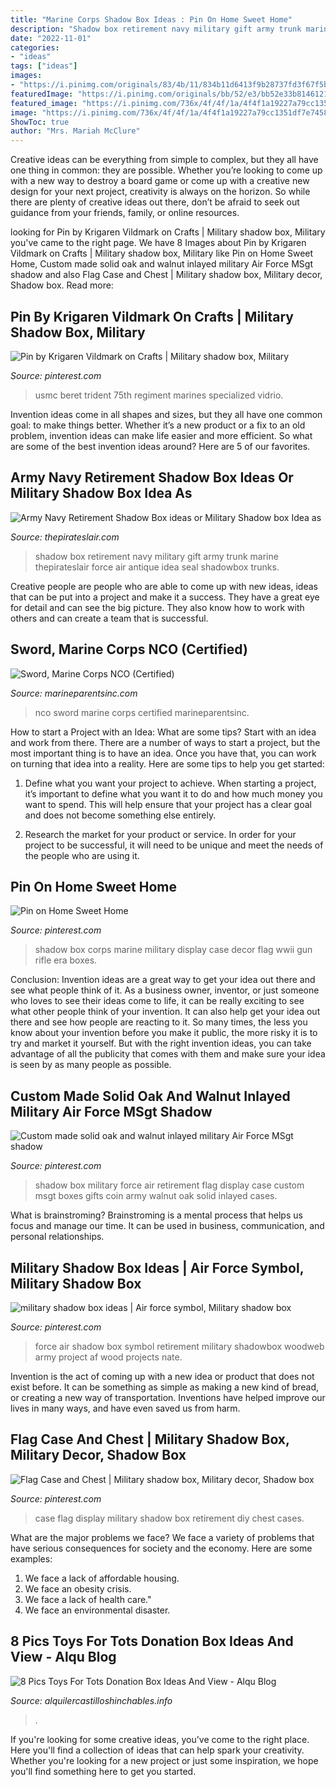 ```yaml
---
title: "Marine Corps Shadow Box Ideas : Pin On Home Sweet Home"
description: "Shadow box retirement navy military gift army trunk marine thepirateslair force air antique idea seal shadowbox trunks"
date: "2022-11-01"
categories:
- "ideas"
tags: ["ideas"]
images:
- "https://i.pinimg.com/originals/83/4b/11/834b11d6413f9b28737fd3f67f5bfc3d.jpg"
featuredImage: "https://i.pinimg.com/originals/bb/52/e3/bb52e33b8146121e9ed2200233343622.jpg"
featured_image: "https://i.pinimg.com/736x/4f/4f/1a/4f4f1a19227a79cc1351df7e74587d8c.jpg"
image: "https://i.pinimg.com/736x/4f/4f/1a/4f4f1a19227a79cc1351df7e74587d8c.jpg"
ShowToc: true
author: "Mrs. Mariah McClure"
---
```



Creative ideas can be everything from simple to complex, but they all have one thing in common: they are possible. Whether you’re looking to come up with a new way to destroy a board game or come up with a creative new design for your next project, creativity is always on the horizon. So while there are plenty of creative ideas out there, don’t be afraid to seek out guidance from your friends, family, or online resources.

	

		
looking for Pin by Krigaren Vildmark on Crafts | Military shadow box, Military you've came to the right page. We have 8 Images about Pin by Krigaren Vildmark on Crafts | Military shadow box, Military like Pin on Home Sweet Home, Custom made solid oak and walnut inlayed military Air Force MSgt shadow and also Flag Case and Chest | Military shadow box, Military decor, Shadow box. Read more:
		
    
## Pin By Krigaren Vildmark On Crafts | Military Shadow Box, Military

<img loading=lazy src="https://i.pinimg.com/736x/4f/4f/1a/4f4f1a19227a79cc1351df7e74587d8c.jpg" onerror="this.onerror=null;this.src='https://tse2.mm.bing.net/th?id=OIP.Sl14LR4iJxL7-ownVl7qBgHaJB&amp;pid=15.1';" alt="Pin by Krigaren Vildmark on Crafts | Military shadow box, Military">

_Source: pinterest.com_

>usmc beret trident 75th regiment marines specialized vidrio. 

	

Invention ideas come in all shapes and sizes, but they all have one common goal: to make things better. Whether it’s a new product or a fix to an old problem, invention ideas can make life easier and more efficient. So what are some of the best invention ideas around? Here are 5 of our favorites.

    
## Army Navy Retirement Shadow Box Ideas Or Military Shadow Box Idea As

<img loading=lazy src="https://www.thepirateslair.com/images/navy-retirement-shadow-box-ideas/cwoastiles-shadowbox-3a.jpg" onerror="this.onerror=null;this.src='https://tse3.mm.bing.net/th?id=OIP.2yWyQNcNYJZaGdUr5JgUnAHaFj&amp;pid=15.1';" alt="Army Navy Retirement Shadow Box ideas or Military Shadow box Idea as">

_Source: thepirateslair.com_

>shadow box retirement navy military gift army trunk marine thepirateslair force air antique idea seal shadowbox trunks. 

	

Creative people are people who are able to come up with new ideas, ideas that can be put into a project and make it a success. They have a great eye for detail and can see the big picture. They also know how to work with others and can create a team that is successful.

    
## Sword, Marine Corps NCO (Certified)

<img loading=lazy src="http://marineparentsinc.com/store/images/mw-nco-09.jpg" onerror="this.onerror=null;this.src='https://tse1.mm.bing.net/th?id=OIP.sU83gmDCxki2kt4L0kJcVAHaKM&amp;pid=15.1';" alt="Sword, Marine Corps NCO (Certified)">

_Source: marineparentsinc.com_

>nco sword marine corps certified marineparentsinc. 

	

How to start a Project with an Idea: What are some tips?
Start with an idea and work from there. There are a number of ways to start a project, but the most important thing is to have an idea. Once you have that, you can work on turning that idea into a reality. Here are some tips to help you get started:
1. Define what you want your project to achieve. When starting a project, it’s important to define what you want it to do and how much money you want to spend. This will help ensure that your project has a clear goal and does not become something else entirely.

2. Research the market for your product or service. In order for your project to be successful, it will need to be unique and meet the needs of the people who are using it.

    
## Pin On Home Sweet Home

<img loading=lazy src="https://i.pinimg.com/originals/81/6b/bd/816bbda1d95dbd9bdf2ae89ae53c4617.jpg" onerror="this.onerror=null;this.src='https://tse3.mm.bing.net/th?id=OIP.iP0q7joNIZTukUOuAXHT9AHaKr&amp;pid=15.1';" alt="Pin on Home Sweet Home">

_Source: pinterest.com_

>shadow box corps marine military display case decor flag wwii gun rifle era boxes. 

	

Conclusion: Invention ideas are a great way to get your idea out there and see what people think of it.
As a business owner, inventor, or just someone who loves to see their ideas come to life, it can be really exciting to see what other people think of your invention. It can also help get your idea out there and see how people are reacting to it. So many times, the less you know about your invention before you make it public, the more risky it is to try and market it yourself. But with the right invention ideas, you can take advantage of all the publicity that comes with them and make sure your idea is seen by as many people as possible.

    
## Custom Made Solid Oak And Walnut Inlayed Military Air Force MSgt Shadow

<img loading=lazy src="https://i.pinimg.com/originals/4d/5b/ce/4d5bce214cdc5a52184a5879746625be.jpg" onerror="this.onerror=null;this.src='https://tse3.mm.bing.net/th?id=OIP.cbNBtxp8JcIltvmHOTjYUwHaKX&amp;pid=15.1';" alt="Custom made solid oak and walnut inlayed military Air Force MSgt shadow">

_Source: pinterest.com_

>shadow box military force air retirement flag display case custom msgt boxes gifts coin army walnut oak solid inlayed cases. 

	

What is brainstroming? Brainstroming is a mental process that helps us focus and manage our time. It can be used in business, communication, and personal relationships.

    
## Military Shadow Box Ideas | Air Force Symbol, Military Shadow Box

<img loading=lazy src="https://i.pinimg.com/originals/bb/52/e3/bb52e33b8146121e9ed2200233343622.jpg" onerror="this.onerror=null;this.src='https://tse4.mm.bing.net/th?id=OIP.XX6Eqb21zJRDsBohZ5uOewHaFj&amp;pid=15.1';" alt="military shadow box ideas | Air force symbol, Military shadow box">

_Source: pinterest.com_

>force air shadow box symbol retirement military shadowbox woodweb army project af wood projects nate. 

	

Invention is the act of coming up with a new idea or product that does not exist before. It can be something as simple as making a new kind of bread, or creating a new way of transportation. Inventions have helped improve our lives in many ways, and have even saved us from harm.

    
## Flag Case And Chest | Military Shadow Box, Military Decor, Shadow Box

<img loading=lazy src="https://i.pinimg.com/originals/83/4b/11/834b11d6413f9b28737fd3f67f5bfc3d.jpg" onerror="this.onerror=null;this.src='https://tse4.mm.bing.net/th?id=OIP.6UH_l1As-Pn5enye6NnYYgHaJ4&amp;pid=15.1';" alt="Flag Case and Chest | Military shadow box, Military decor, Shadow box">

_Source: pinterest.com_

>case flag display military shadow box retirement diy chest cases. 

	

What are the major problems we face?
We face a variety of problems that have serious consequences for society and the economy. Here are some examples:
1. We face a lack of affordable housing. 
2. We face an obesity crisis. 
3. We face a lack of health care." 
4. We face an environmental disaster.

    
## 8 Pics Toys For Tots Donation Box Ideas And View - Alqu Blog

<img loading=lazy src="https://alquilercastilloshinchables.info/wp-content/uploads/2020/05/62-Best-Toys-for-Tots-images-Toys-for-tots-Toys-Marine-corps-...-1.jpg" onerror="this.onerror=null;this.src='https://tse2.mm.bing.net/th?id=OIP.ej6iu74ItdmLdEDLW1jkDgAAAA&amp;pid=15.1';" alt="8 Pics Toys For Tots Donation Box Ideas And View - Alqu Blog">

_Source: alquilercastilloshinchables.info_

>. 

	

If you're looking for some creative ideas, you've come to the right place. Here you'll find a collection of ideas that can help spark your creativity. Whether you're looking for a new project or just some inspiration, we hope you'll find something here to get you started.


